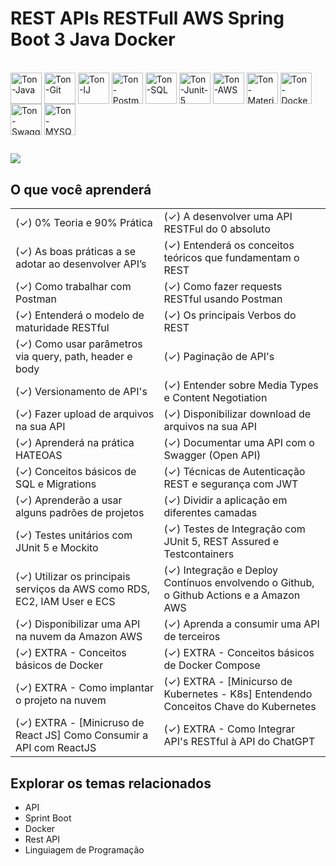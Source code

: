 # REST APIs RESTFull AWS Spring Boot 3 Java Docker

<div style="display: inline-block">
  <br>
           
  <img align="center" alt="Ton-Java" heigh="50" width="50" src="https://cdn.jsdelivr.net/gh/devicons/devicon@latest/icons/java/java-original-wordmark.svg" />
                    
  <img align="center" alt="Ton-Git" heigh="50" width="50" src="https://cdn.jsdelivr.net/gh/devicons/devicon@latest/icons/git/git-original.svg" />

  <img align="center" alt="Ton-IJ" heigh="50" width="50" src="https://cdn.jsdelivr.net/gh/devicons/devicon@latest/icons/intellij/intellij-original.svg" />

  <img align="center" alt="Ton-Postman" heigh="50" width="50" src="https://cdn.jsdelivr.net/gh/devicons/devicon@latest/icons/postman/postman-original.svg" />

  <img align="center" alt="Ton-SQL" heigh="50" width="50" src="https://cdn.jsdelivr.net/gh/devicons/devicon@latest/icons/azuresqldatabase/azuresqldatabase-original.svg" />
          
  <img align="center" alt="Ton-Junit-5" heigh="50" width="50" src="https://cdn.jsdelivr.net/gh/devicons/devicon@latest/icons/junit/junit-original-wordmark.svg" />
          
  <img align="center" alt="Ton-AWS" heigh="50" width="50" src="https://cdn.jsdelivr.net/gh/devicons/devicon@latest/icons/amazonwebservices/amazonwebservices-original-wordmark.svg" />
          
  <img align="center" alt="Ton-MaterializeCss" heigh="50" width="50" src="https://cdn.jsdelivr.net/gh/devicons/devicon@latest/icons/materializecss/materializecss-original.svg" />
          
  <img align="center" alt="Ton-Docker" heigh="50" width="50" src="https://cdn.jsdelivr.net/gh/devicons/devicon@latest/icons/docker/docker-original-wordmark.svg" />
          
  <img align="center" alt="Ton-Swagger" heigh="50" width="50" src="https://cdn.jsdelivr.net/gh/devicons/devicon@latest/icons/swagger/swagger-original-wordmark.svg" />
          
  <img align="center" alt="Ton-MYSQL" heigh="50" width="50" src="https://cdn.jsdelivr.net/gh/devicons/devicon@latest/icons/mysql/mysql-original-wordmark.svg" />
          
</div>

##

<div> 
  <a href="https://www.linkedin.com/in/ericton-brito-1b511b14b/" target="_blank"><img src="https://img.shields.io/badge/-LinkedIn-%230077B5?style=for-the-badge&logo=linkedin&logoColor=white" target="_blank"></a> 
</div>

## O que você aprenderá

|                                                                                                       |                                                                                         |
| ----------------------------------------------------------------------------------------------------- | ----------------------------------------------------------------------------------------|
| (✓) 0% Teoria e 90% Prática                                                                           | (✓) A desenvolver uma API RESTFul do 0 absoluto                                         | 
| (✓) As boas práticas a se adotar ao desenvolver API’s                                                 | (✓) Entenderá os conceitos teóricos que fundamentam o REST                              |
| (✓) Como trabalhar com Postman                                                                        | (✓) Como fazer requests RESTful usando Postman                                          |
| (✓) Entenderá o modelo de maturidade RESTful                                                          | (✓) Os principais Verbos do REST                                                        |
| (✓) Como usar parâmetros via query, path, header e body                                               | (✓) Paginação de API's                                                                  |
| (✓) Versionamento de API's                                                                            | (✓) Entender sobre Media Types e Content Negotiation                                    | 
| (✓) Fazer upload de arquivos na sua API                                                               | (✓) Disponibilizar download de arquivos na sua API                                      |
| (✓) Aprenderá na prática HATEOAS                                                                      | (✓) Documentar uma API com o Swagger (Open API)                                         |
| (✓) Conceitos básicos de SQL e Migrations                                                             | (✓) Técnicas de Autenticação REST e segurança com JWT                                   |
| (✓) Aprenderão a usar alguns padrões de projetos                                                      | (✓) Dividir a aplicação em diferentes camadas                                           |
| (✓) Testes unitários com JUnit 5 e Mockito                                                            | (✓) Testes de Integração com JUnit 5, REST Assured e Testcontainers                     | 
| (✓) Utilizar os principais serviços da AWS como RDS, EC2, IAM User e ECS                              | (✓) Integração e Deploy Contínuos envolvendo o Github, o Github Actions e a Amazon AWS  |
| (✓) Disponibilizar uma API na nuvem da Amazon AWS                                                     | (✓) Aprenda a consumir uma API de terceiros                                             |
| (✓) EXTRA - Conceitos básicos de Docker                                                               | (✓) EXTRA - Conceitos básicos de Docker Compose                                         |
| (✓) EXTRA - Como implantar o projeto na nuvem                                                         | (✓) EXTRA - [Minicurso de Kubernetes - K8s] Entendendo Conceitos Chave do Kubernetes    |
| (✓) EXTRA - [Minicruso de React JS] Como Consumir a API com ReactJS                                   | (✓) EXTRA - Como Integrar API's RESTful à API do ChatGPT                                |

## Explorar os temas relacionados

- API
- Sprint Boot
- Docker
- Rest API
- Linguiagem de Programação